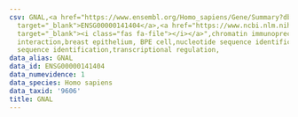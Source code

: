 ```yaml
---
csv: GNAL,<a href="https://www.ensembl.org/Homo_sapiens/Gene/Summary?db=core;g=ENSG00000141404"
  target="_blank">ENSG00000141404</a>,<a href="https://www.ncbi.nlm.nih.gov/pubmed/22863008"
  target="_blank"><i class="fas fa-file"></i></a>",chromatin immunoprecipitation assay,direct
  interaction,breast epithelium, BPE cell,nucleotide sequence identification,nucleotide
  sequence identification,transcriptional regulation,
data_alias: GNAL
data_id: ENSG00000141404
data_numevidence: 1
data_species: Homo sapiens
data_taxid: '9606'
title: GNAL
---
```


